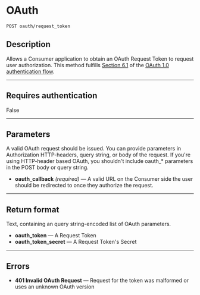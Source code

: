 # OAuth

    POST oauth/request_token

## Description
Allows a Consumer application to obtain an OAuth Request Token to request user authorization. This method fulfills [Section 6.1][] of the [OAuth 1.0 authentication flow][].

***

## Requires authentication
False

***

## Parameters

A valid OAuth request should be issued. You can provide parameters in Authorization HTTP-headers, query string, or body of the request. If you're using HTTP-header based OAuth, you shouldn't include oauth_* parameters in the POST body or query string.

- **oauth_callback** _(required)_ — A valid URL on the Consumer side the user should be redirected to once they authorize the request.

***

## Return format
Text, containing an query string-encoded list of OAuth parameters.

- **oauth_token** — A Request Token
- **oauth_token_secret** — A Request Token's Secret

***

## Errors

- **401 Invalid OAuth Request** — Request for the token was malformed or uses an unknown OAuth version

[Section 6.1]: http://oauth.net/core/1.0/#auth_step1
[OAuth 1.0 authentication flow]: http://oauth.net/core/1.0/#anchor9
